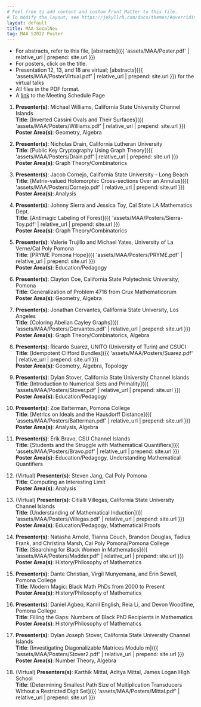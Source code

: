 ```yaml
---
# Feel free to add content and custom Front Matter to this file.
# To modify the layout, see https://jekyllrb.com/docs/themes/#overriding-theme-defaults
layout: default
title: MAA-SocalNev
tag: MAA S2022 Poster
---
```

- For abstracts, refer to this file, [abstracts]({{ 'assets/MAA/Poster.pdf' | relative_url | prepend: site.url }})
- For posters, click on the title.
- Presentation 12, 13, and 18 are virtual; [abstracts]({{ 'assets/MAA/PosterVirtual.pdf' | relative_url | prepend: site.url }}) for the virtual talks
- All files in the PDF format.
- A [link](http://sections.maa.org/socalnv/Meeting2022Spring.html) to the Meeting Schedule Page

1. **Presenter(s)**: Michael Williams, California State University Channel Islands  
**Title**: [Inverted Cassini Ovals and Their Surfaces]({{ 'assets/MAA/Posters/Williams.pdf' | relative_url | prepend: site.url }})    
**Poster Area(s)**: Geometry, Algebra

1. **Presenter(s)**: Nicholas Drain, California Lutheran University  
**Title**: [Public Key Cryptography Using Graph Theory]({{ 'assets/MAA/Posters/Drain.pdf' | relative_url | prepend: site.url }})    
**Poster Area(s)**: Graph Theory/Combinatorics

1. **Presenter(s)**: Jacob Cornejo, California State University - Long Beach  
**Title**: [Matrix-valued Holomorphic Cross-sections Over an Annulus]({{ 'assets/MAA/Posters/Cornejo.pdf' | relative_url | prepend: site.url }})  
**Poster Area(s)**: Analysis

1. **Presenter(s)**: Johnny Sierra and Jessica Toy, Cal State LA Mathematics Dept.  
**Title**: [Antimagic Labeling of Forest]({{ 'assets/MAA/Posters/Sierra-Toy.pdf' | relative_url | prepend: site.url }})    
**Poster Area(s)**: Graph Theory/Combinatorics
 
1. **Presenter(s)**: Valerie Trujillo and Michael Yates, University of La Verne/Cal Poly Pomona  
**Title**: [PRYME Pomona Hope]({{ 'assets/MAA/Posters/PRYME.pdf' | relative_url | prepend: site.url }})  
**Poster Area(s)**: Education/Pedagogy

1. **Presenter(s)**: Clayton Coe, California State Polytechnic University, Pomona  
**Title**: Generalization of Problem 4716 from Crux Mathematicorum  
**Poster Area(s)**: Geometry, Algebra

1. **Presenter(s)**: Jonathan Cervantes, California State University, Los Angeles  
**Title**: [Coloring Abelian Cayley Graphs]({{ 'assets/MAA/Posters/Cervantes.pdf' | relative_url | prepend: site.url }})    
**Poster Area(s)**: Graph Theory/Combinatorics, Algebra

1. **Presenter(s)**: Ricardo Suarez, UNITO (University of Turin) and CSUCI  
**Title**: [Idempotent Clifford Bundles]({{ 'assets/MAA/Posters/Suarez.pdf' | relative_url | prepend: site.url }})  
**Poster Area(s)**: Geometry, Algebra, Topology

1. **Presenter(s)**: Dylan Stover, California State University Channel Islands  
**Title**: [Introduction to Numerical Sets and Primality]({{ 'assets/MAA/Posters/Stover.pdf' | relative_url | prepend: site.url }})    
**Poster Area(s)**: Education/Pedagogy
 
1. **Presenter(s)**: Zoe Batterman, Pomona College  
**Title**: [Metrics on Ideals and the Hausdorff Distance]({{ 'assets/MAA/Posters/Batterman.pdf' | relative_url | prepend: site.url }})  
**Poster Area(s)**: Analysis, Algebra

1. **Presenter(s)**: Erik Bravo, CSU Channel Islands  
**Title**: [Students and the Struggle with Mathematical Quantifiers]({{ 'assets/MAA/Posters/Bravo.pdf' | relative_url | prepend: site.url }})  
**Poster Area(s)**: Education/Pedagogy, Understanding Mathematical Quantifiers

1. (Virtual) **Presenter(s)**: Steven Jang, Cal Poly Pomona  
**Title**: Computing an Interesting Limit  
**Poster Area(s)**: Analysis

1. (Virtual) **Presenter(s)**: Citlalli Villegas, California State University Channel Islands  
**Title**: [Understanding of Mathematical Induction]({{ 'assets/MAA/Posters/Villegas.pdf' | relative_url | prepend: site.url }})  
**Poster Area(s)**: Education/Pedagogy, Mathematical Proofs
 
1. **Presenter(s)**: Natasha Arnold, Tianna Couch, Brandon Douglas, Tadius Frank, and Christina Marsh, Cal Poly Pomona/Pomona College  
**Title**: [Searching for Black Women in Mathematics]({{ 'assets/MAA/Posters/Madder.pdf' | relative_url | prepend: site.url }})  
**Poster Area(s)**: History/Philosophy of Mathematics

1. **Presenter(s)**: Dante Christian, Virgil Munyemana, and Erin Sewell, Pomona College  
**Title**: Modern Magic: Black Math PhDs from 2000 to Present  
**Poster Area(s)**: History/Philosophy of Mathematics

1. **Presenter(s)**: Daniel Agbeo, Kamil English, Reia Li, and Devon Woodfine, Pomona College  
**Title**: Filling the Gaps: Numbers of Black PhD Recipients in Mathematics  
**Poster Area(s)**: History/Philosophy of Mathematics

1. **Presenter(s)**: Dylan Joseph Stover, California State University Channel Islands  
**Title**: [Investigating Diagonalizable Matrices Modulo m]({{ 'assets/MAA/Posters/Stover2.pdf' | relative_url | prepend: site.url }})    
**Poster Area(s)**: Number Theory, Algebra

1. (Virtual) **Presenters(s)**: Karthik Mittal, Aditya Mittal, James Logan High School  
**Title**: [Determining Smallest Path Size of Multiplication Transducers Without a Restricted Digit Set]({{ 'assets/MAA/Posters/Mittal.pdf' | relative_url | prepend: site.url }})